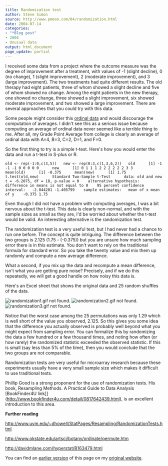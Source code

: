 ```yaml
---
title: Randomization test
author: Steve Simon
source: http://www.pmean.com/04/randomization.html
date: 2004-07-14
categories:
- "*Blog post"
- 2004
- Unusual data
output: html_document
page_update: partial
---
```

I received some data from a project where the outcome measure was the
degree of improvement after a treatment, with values of -1 (slight
decline), 0 (no change), 1 (slight improvement), 2 (moderate
improvement), and 3 (large improvement). The two treatments had quite
different results. The old therapy had eight patients, three of whom
showed a slight decline and five of whom showed no change. Among the
eight patients in the new therapy, one showed no change, three showed a
slight improvement, six showed moderate improvement, and two showed a
large improvement. There are several approaches that you could try with
this data.

Some people might consider this [ordinal
data](www.childrensmercy.org/definitions/ordinal.htm) and would
discourage the computation of averages. I didn't see this as a serious
issue because computing an average of ordinal data never seemed like a
terrible thing to me. After all, my Grade Point Average from college is
clearly an average of ordinal data with A=4, B=3, C=2, D=1, and F=0.

So the first thing to try is a simple t-test. Here's how you would
enter the data and run a t-test in S-plus or R.

`old <- rep(-1:0,c(3,5))   new <- rep(0:3,c(1,3,6,2))   old      [1] -1 -1 -1 0 0 0 0 0      new      [1] 0 1 1 1 2 2 2 2 2 2 3 3      mean(old)      [1] -0.375      mean(new)      [1] 1.75        t.test(old,new)      Standard Two-Sample t-Test      data: old and new    t = -6.2075, df = 18, p-value = 0    alternative hypothesis: difference in means is not equal to 0    95 percent confidence interval:   -2.844201 -1.405799    sample estimates:   mean of x mean of y    -0.375 1.75`

Even though I did not have a problem with computing averages, I was a
bit nervous about the t-test. This data is clearly non-normal, and with
the sample sizes as small as they are, I'd be worried about whether the
t-test would be valid. An interesting alternative is the randomization
test.

The randomization test is a very useful test, but I had never had a
chance to run one before. The concept is quite intriguing. The
difference between the two groups is 2.125 (1.75 - (-0.375)) but you are
unsure how much sampling error there is in this estimate. You don't
want to rely on the traditional formula for standard error. So you take
the twenty value and mix them up randomly and compute a new average
difference.

What a second, if you mix up the data and recompute a mean difference,
isn't what you are getting pure noise? Precisely, and if we do this
repeatedly, we will get a good handle on how noisy this data is.

Here's an Excel sheet that shows the original data and 25 random
shuffles of the data.

![randomization1.gif not found.](http://www.pmean.com/new-images/04/randomization01.png)
![randomization2.gif not found.](http://www.pmean.com/new-images/04/randomization02.png)
![randomization3.gif not found.](http://www.pmean.com/new-images/04/randomization03.png)

Notice that the worst case among the 25 permutations was only 1.29 which
is well short of the value you observed, 2.125. So this gives you some
idea that the difference you actually observed is probably well beyond
what you might expect from sampling error. You can formalize this by
randomizing the data a few hundred or a few thousand times, and noting
how often (or how rarely) the randomized statistic exceeded the observed
statistic. If this is small (say less than 5% of the time), then you
would conclude that the two groups are not comparable.

Randomization tests are very useful for microarray research because
these experiments usually have a very small sample size which makes it
difficult to use traditional tests.

Phillip Good is a strong proponent for the use of randomization tests.
His book, Resampling Methods. A Practical Guide to Data Analysis
[BookFinder4U
link]](http://www.bookfinder4u.com/detail/0817642439.html), is an
excellent introduction to this area.

**Further reading**

<http://www.uvm.edu/~dhowell/StatPages/Resampling/RandomizationTests.html>

<http://www.okstate.edu/artsci/botany/ordinate/permute.htm>

<http://davidmlane.com/hyperstat/B163479.html>

You can find an [earlier version](http://www.pmean.com/04/randomization.html) of this page on my [original website](http://www.pmean.com/original_site.html).
